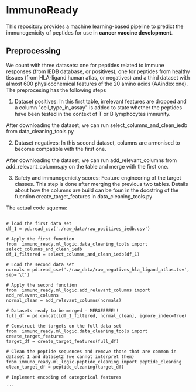# ImmunoReady
This repository provides a machine learning-based pipeline to predict the immunogenicity of peptides for use in **cancer vaccine development**.


## Preprocessing

We count with three datasets: one for peptides related to immune responses (from IEDB database, or positives), one for peptides from healthy tissues (from HLA-ligand human atlas, or negatives) and a third dataset with almost 600 physicochemical features of the 20 amino acids (AAindex one). The preprocesing has the following steps

1. Dataset positives:
In this first table, irrelevant features are dropped and a column "cell_type_in_assay" is added to state whether the peptides have been tested in the context of T or B lymphocytes immunity.

After downloading the dataset, we can run select_columns_and_clean_iedb from data_cleaning_tools.py

2. Dataset negatives:
In this second dataset, columns are armonised to become compatible with the first one.

After downloading the dataset, we can run add_relevant_columns from add_relevant_columns.py on the table and merge with the first one.

3. Safety and immunogenicity scores:
Feature engineering of the target classes. This step is done after merging the previous two tables. Details about how the columns are build can be foun in the docstring of the fucntion create_target_features in data_cleaning_tools.py


The actual code squema:
```

# load the first data set
df_1 = pd.read_csv('./raw_data/raw_positives_iedb.csv')

# Apply the first function
from  immuno_ready.ml_logic.data_cleaning_tools import select_columns_and_clean_iedb
df_1_filtered = select_columns_and_clean_iedb(df_1)

# Load the second data set
normals = pd.read_csv('./raw_data/raw_negatives_hla_ligand_atlas.tsv', sep='\t')

# Apply the second function
from  immuno_ready.ml_logic.add_relevant_columns import add_relevant_columns
normal_clean = add_relevant_columns(normals)

# Datasets ready to be merged - MERGEEEEE!!
full_df = pd.concat([df_1_filtered, normal_clean], ignore_index=True)

# Construct the targets on the full data set
from  immuno_ready.ml_logic.data_cleaning_tools import create_target_features
target_df = create_target_features(full_df)

# Clean the peptide sequences and remove those that are common in dataset 1 and dataset2 (we cannot interpret them)
from immuno_ready.ml_logic.peptide_cleaning import peptide_cleaning
clean_target_df = peptide_cleaning(target_df)

# Implement encoding of categorical features

´´´
